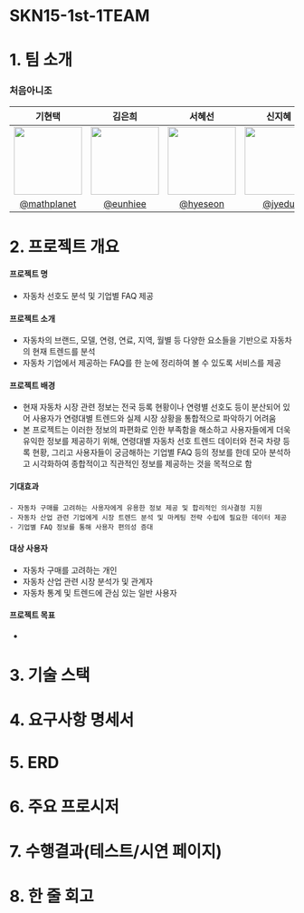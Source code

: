 # SKN15-1st-1TEAM


# 1. 팀 소개

### 처음아니조
| 기현택 | 김은희 | 서혜선 | 신지혜 | 조태민 |
|:---:|:---:|:---:|:---:|:---:|
| <img width="120px" src="" /> | <img width="120px" src="" /> | <img width="120px" src="" /> | <img width="120px" src="" /> | <img width="120px" src="" /> |
| [@mathplanet](https://github.com/mathplanet) | [@eunhiee](https://github.com/euni92) | [@hyeseon](https://github.com/hyeseon7135) | [@jyedu](https://github.com/JYEDU) | [@sunsnu](https://github.com/sunsnu) |

 

# 2. 프로젝트 개요

####  프로젝트 명
- 자동차 선호도 분석 및 기업별 FAQ 제공

#### 프로젝트 소개
- 자동차의 브랜드, 모델, 연령, 연료, 지역, 월별 등 다양한 요소들을 기반으로 자동차의 현재 트렌드를 분석
- 자동차 기업에서 제공하는 FAQ를 한 눈에 정리하여 볼 수 있도록 서비스를 제공

#### 프로젝트 배경
- 현재 자동차 시장 관련 정보는 전국 등록 현황이나 연령별 선호도 등이 분산되어 있어 사용자가 연령대별 트렌드와 실제 시장 상황을 통합적으로 파악하기 어려움
- 본 프로젝트는 이러한 정보의 파편화로 인한 부족함을 해소하고 사용자들에게 더욱 유익한 정보를 제공하기 위해, 연령대별 자동차 선호 트렌드 데이터와 전국 차량 등록 현황, 그리고 사용자들이 궁금해하는 기업별 FAQ 등의 정보를 한데 모아 분석하고 시각화하여 종합적이고 직관적인 정보를 제공하는 것을 목적으로 함


#### 기대효과
    - 자동차 구매를 고려하는 사용자에게 유용한 정보 제공 및 합리적인 의사결정 지원
    - 자동차 산업 관련 기업에게 시장 트렌드 분석 및 마케팅 전략 수립에 필요한 데이터 제공
    - 기업별 FAQ 정보를 통해 사용자 편의성 증대

#### 대상 사용자
- 자동차 구매를 고려하는 개인
- 자동차 산업 관련 시장 분석가 및 관계자
- 자동차 통계 및 트렌드에 관심 있는 일반 사용자

#### 프로젝트 목표
- 

 

# 3. 기술 스택

 

# 4. 요구사항 명세서

 

# 5. ERD

 

# 6. 주요 프로시저

 

# 7. 수행결과(테스트/시연 페이지)

 

# 8. 한 줄 회고